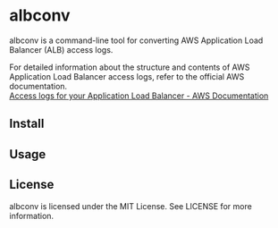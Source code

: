 # albconv
albconv is a command-line tool for converting AWS Application Load Balancer (ALB) access logs.

For detailed information about the structure and contents of AWS Application Load Balancer access logs, refer to the official AWS documentation.  
[Access logs for your Application Load Balancer - AWS Documentation](https://docs.aws.amazon.com/elasticloadbalancing/latest/application/load-balancer-access-logs.html)

## Install

## Usage

## License

albconv is licensed under the MIT License. See LICENSE for more information.
